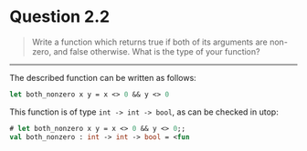 # Question 2.2

> Write a function which returns true if both of its arguments are non-zero, and false otherwise.
> What is the type of your function?

---

The described function can be written as follows:
```ocaml
let both_nonzero x y = x <> 0 && y <> 0
```
This function is of type `int -> int -> bool`, as can be checked in utop:
```ocaml
# let both_nonzero x y = x <> 0 && y <> 0;;
val both_nonzero : int -> int -> bool = <fun
```
